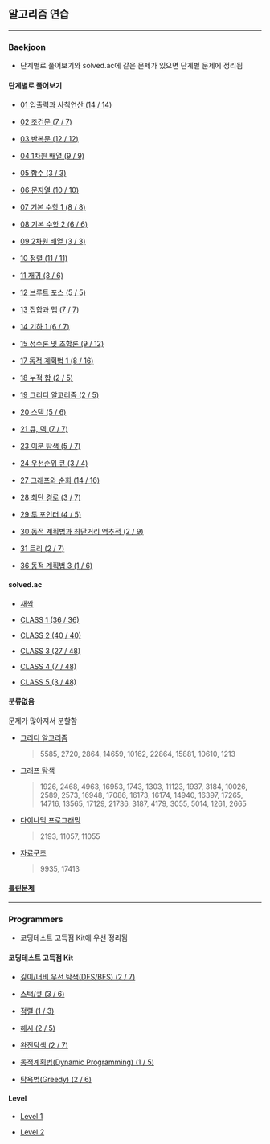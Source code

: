 ## 알고리즘 연습

---

### Baekjoon

- 단계별로 풀어보기와 solved.ac에 같은 문제가 있으면 단계별 문제에 정리됨

#### 단계별로 풀어보기

- [01 입출력과 사칙연산 (14 / 14)](https://github.com/hs96wings/Algorithm/blob/main/Baekjoon/단계별로%20풀어보기/01%20입출력과%20사칙연산.md)

- [02 조건문 (7 / 7)](https://github.com/hs96wings/Algorithm/blob/main/Baekjoon/단계별로%20풀어보기/02%20조건문.md)

- [03 반복문 (12 / 12)](https://github.com/hs96wings/Algorithm/blob/main/Baekjoon/단계별로%20풀어보기/03%20반복문.md)

- [04 1차원 배열 (9 / 9)](https://github.com/hs96wings/Algorithm/blob/main/Baekjoon/단계별로%20풀어보기/04%201차원%20배열.md)

- [05 함수 (3 / 3)](https://github.com/hs96wings/Algorithm/blob/main/Baekjoon/단계별로%20풀어보기/05%20함수.md)

- [06 문자열 (10 / 10)](https://github.com/hs96wings/Algorithm/blob/main/Baekjoon/단계별로%20풀어보기/06%20문자열.md)

- [07 기본 수학 1 (8 / 8)](https://github.com/hs96wings/Algorithm/blob/main/Baekjoon/단계별로%20풀어보기/07%20기본%20수학%201.md)

- [08 기본 수학 2 (6 / 6)](https://github.com/hs96wings/Algorithm/blob/main/Baekjoon/단계별로%20풀어보기/08%20기본%20수학%202.md)

- [09 2차원 배열 (3 / 3)](https://github.com/hs96wings/Algorithm/blob/main/Baekjoon/단계별로%20풀어보기/09%202차원%20배열%202.md)

- [10 정렬 (11 / 11)](https://github.com/hs96wings/Algorithm/blob/main/Baekjoon/단계별로%20풀어보기/10%20정렬.md)

- [11 재귀 (3 / 6)](https://github.com/hs96wings/Algorithm/blob/main/Baekjoon/단계별로%20풀어보기/11%20재귀.md)

- [12 브루트 포스 (5 / 5)](https://github.com/hs96wings/Algorithm/blob/main/Baekjoon/단계별로%20풀어보기/12%20브루트%20포스.md)

- [13 집합과 맵 (7 / 7)](https://github.com/hs96wings/Algorithm/blob/main/Baekjoon/단계별로%20풀어보기/13%20집합과%20맵.md)

- [14 기하 1 (6 / 7)](https://github.com/hs96wings/Algorithm/blob/main/Baekjoon/단계별로%20풀어보기/14%20기하%201.md)

- [15 정수론 및 조합론 (9 / 12)](https://github.com/hs96wings/Algorithm/blob/main/Baekjoon/단계별로%20풀어보기/15%20정수론%20및%20조합론.md)

- [17 동적 계획법 1 (8 / 16)](https://github.com/hs96wings/Algorithm/blob/main/Baekjoon/단계별로%20풀어보기/16%20동적%20계획법%201.md)

- [18 누적 합 (2 / 5)](https://github.com/hs96wings/Algorithm/blob/main/Baekjoon/단계별로%20풀어보기/18%20누적%20합.md)

- [19 그리디 알고리즘 (2 / 5)](https://github.com/hs96wings/Algorithm/blob/main/Baekjoon/단계별로%20풀어보기/19%20그리디%20알고리즘.md)

- [20 스택 (5 / 6)](https://github.com/hs96wings/Algorithm/blob/main/Baekjoon/단계별로%20풀어보기/20%20스택.md)

- [21 큐, 덱 (7 / 7)](https://github.com/hs96wings/Algorithm/blob/main/Baekjoon/단계별로%20풀어보기/21%20큐,%20덱.md)

- [23 이분 탐색 (5 / 7)](https://github.com/hs96wings/Algorithm/blob/main/Baekjoon/단계별로%20풀어보기/23%20이분%20탐색.md)

- [24 우선순위 큐 (3 / 4)](https://github.com/hs96wings/Algorithm/blob/main/Baekjoon/단계별로%20풀어보기/24%20우선순위%20큐.md)

- [27 그래프와 순회 (14 / 16)](https://github.com/hs96wings/Algorithm/blob/main/Baekjoon/단계별로%20풀어보기/27%20그래프와%20순회.md)

- [28 최단 경로 (3 / 7)](https://github.com/hs96wings/Algorithm/blob/main/Baekjoon/단계별로%20풀어보기/28%20최단%20경로.md)

- [29 투 포인터 (4 / 5)](https://github.com/hs96wings/Algorithm/blob/main/Baekjoon/단계별로%20풀어보기/29%20투%20포인터.md)

- [30 동적 계획법과 최단거리 역추적 (2 / 9)](https://github.com/hs96wings/Algorithm/blob/main/Baekjoon/단계별로%20풀어보기/30%20동적%20계획법과%20최단거리%20역추적.md)

- [31 트리 (2 / 7)](https://github.com/hs96wings/Algorithm/blob/main/Baekjoon/단계별로%20풀어보기/31%20트리.md)

- [36 동적 계획법 3 (1 / 6)](https://github.com/hs96wings/Algorithm/blob/main/Baekjoon/단계별로%20풀어보기/36%20동적%20계획법%201.md)

#### solved.ac

- [새싹](https://github.com/hs96wings/Algorithm/blob/main/Baekjoon/solved.ac/새싹.md)

- [CLASS 1 (36 / 36)](https://github.com/hs96wings/Algorithm/blob/main/Baekjoon/solved.ac/CLASS%201.md)

- [CLASS 2 (40 / 40)](https://github.com/hs96wings/Algorithm/blob/main/Baekjoon/solved.ac/CLASS%202.md)

- [CLASS 3 (27 / 48)](https://github.com/hs96wings/Algorithm/blob/main/Baekjoon/solved.ac/CLASS%203.md)

- [CLASS 4 (7 / 48)](https://github.com/hs96wings/Algorithm/blob/main/Baekjoon/solved.ac/CLASS%204.md)

- [CLASS 5 (3 / 48)](https://github.com/hs96wings/Algorithm/blob/main/Baekjoon/solved.ac/CLASS%205.md)

#### 분류없음

문제가 많아져서 분할함

- [그리디 알고리즘](https://github.com/hs96wings/Algorithm/blob/main/Baekjoon/분류없음/그리디%20알고리즘.md)
  > 5585, 2720, 2864, 14659, 10162, 22864, 15881, 10610, 1213
- [그래프 탐색](https://github.com/hs96wings/Algorithm/blob/main/Baekjoon/분류없음/그래프%20탐색.md)
  > 1926, 2468, 4963, 16953, 1743, 1303, 11123, 1937, 3184, 10026, 2589, 2573, 16948, 17086, 16173, 16174, 14940, 16397, 17265, 14716, 13565, 17129, 21736, 3187, 4179, 3055, 5014, 1261, 2665
- [다이나믹 프로그래밍](https://github.com/hs96wings/Algorithm/blob/main/Baekjoon/분류없음/다이나믹%20프로그래밍.md)
  > 2193, 11057, 11055
- [자료구조](https://github.com/hs96wings/Algorithm/blob/main/Baekjoon/분류없음/자료구조.md)
  > 9935, 17413

#### [틀린문제](https://github.com/hs96wings/Algorithm/blob/main/틀린문제.md)

---

### Programmers

- 코딩테스트 고득점 Kit에 우선 정리됨

#### 코딩테스트 고득점 Kit

- [깊이/너비 우선 탐색(DFS/BFS) (2 / 7)](https://github.com/hs96wings/Algorithm/blob/main/Programmers/코딩테스트%20고득점%20Kit/그래프%20탐색.md)

- [스택/큐 (3 / 6)](https://github.com/hs96wings/Algorithm/blob/main/Programmers/코딩테스트%20고득점%20Kit/스택%20큐.md)

- [정렬 (1 / 3)](https://github.com/hs96wings/Algorithm/blob/main/Programmers/코딩테스트%20고득점%20Kit/정렬.md)

- [해시 (2 / 5)](https://github.com/hs96wings/Algorithm/blob/main/Programmers/코딩테스트%20고득점%20Kit/해시.md)

- [완전탐색 (2 / 7)](https://github.com/hs96wings/Algorithm/blob/main/Programmers/코딩테스트%20고득점%20Kit/완전탐색.md)

- [동적계획법(Dynamic Programming) (1 / 5)](https://github.com/hs96wings/Algorithm/blob/main/Programmers/코딩테스트%20고득점%20Kit/동적계획법.md)

- [탐욕법(Greedy) (2 / 6)](https://github.com/hs96wings/Algorithm/blob/main/Programmers/코딩테스트%20고득점%20Kit/탐욕법.md)

#### Level

- [Level 1](https://github.com/hs96wings/Algorithm/blob/main/Programmers/Level%201.md)

- [Level 2](https://github.com/hs96wings/Algorithm/blob/main/Programmers/Level%202.md)
